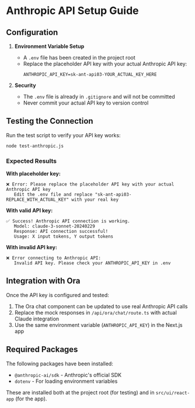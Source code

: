 # Anthropic API Setup Guide

## Configuration

1. **Environment Variable Setup**
   - A `.env` file has been created in the project root
   - Replace the placeholder API key with your actual Anthropic API key:
     ```
     ANTHROPIC_API_KEY=sk-ant-api03-YOUR_ACTUAL_KEY_HERE
     ```

2. **Security**
   - The `.env` file is already in `.gitignore` and will not be committed
   - Never commit your actual API key to version control

## Testing the Connection

Run the test script to verify your API key works:

```bash
node test-anthropic.js
```

### Expected Results

**With placeholder key:**
```
❌ Error: Please replace the placeholder API key with your actual Anthropic API key
   Edit the .env file and replace "sk-ant-api03-REPLACE_WITH_ACTUAL_KEY" with your real key
```

**With valid API key:**
```
✅ Success! Anthropic API connection is working.
   Model: claude-3-sonnet-20240229
   Response: API connection successful!
   Usage: X input tokens, Y output tokens
```

**With invalid API key:**
```
❌ Error connecting to Anthropic API:
   Invalid API key. Please check your ANTHROPIC_API_KEY in .env
```

## Integration with Ora

Once the API key is configured and tested:
1. The Ora chat component can be updated to use real Anthropic API calls
2. Replace the mock responses in `/api/ora/chat/route.ts` with actual Claude integration
3. Use the same environment variable (`ANTHROPIC_API_KEY`) in the Next.js app

## Required Packages

The following packages have been installed:
- `@anthropic-ai/sdk` - Anthropic's official SDK
- `dotenv` - For loading environment variables

These are installed both at the project root (for testing) and in `src/ui/react-app` (for the app). 